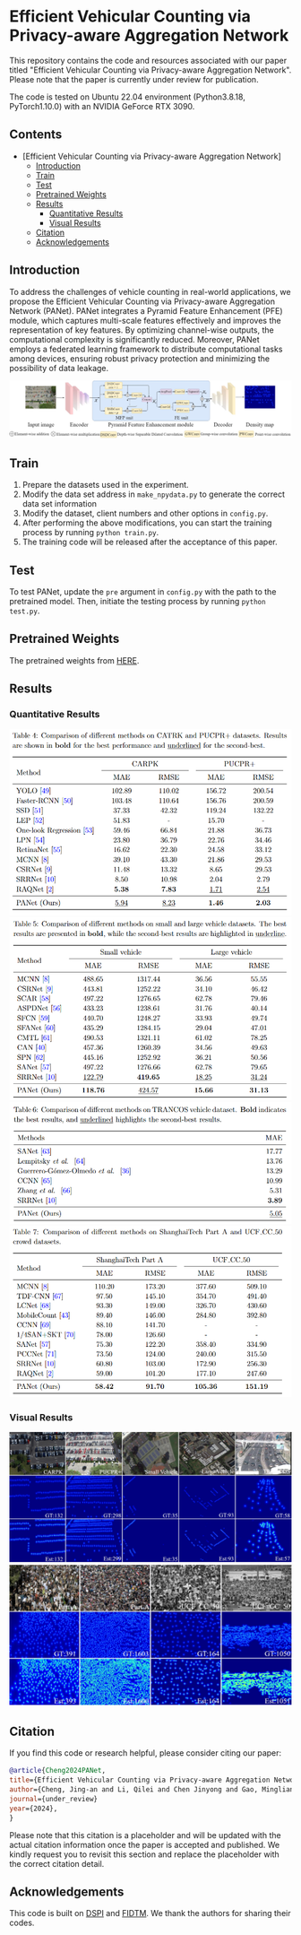 # Efficient Vehicular Counting via Privacy-aware Aggregation Network

This repository contains the code and resources associated with our paper titled "Efficient Vehicular Counting via Privacy-aware Aggregation Network". Please note that the paper is currently under review for publication.

The code is tested on Ubuntu 22.04 environment (Python3.8.18, PyTorch1.10.0) with an NVIDIA GeForce RTX 3090.

## Contents

- [Efficient Vehicular Counting via Privacy-aware Aggregation Network]
  - [Introduction](#introduction)
  - [Train](#train)
  - [Test](#test)
  - [Pretrained Weights](#pretrained-weights)
  - [Results](#results)
    - [Quantitative Results](#quantitative-results)
    - [Visual Results](#visual-results)
  - [Citation](#citation)
  - [Acknowledgements](#acknowledgements)

## Introduction

To address the challenges of vehicle counting in real-world applications, we propose the Efficient Vehicular Counting via Privacy-aware Aggregation Network (PANet). PANet integrates a Pyramid Feature Enhancement (PFE) module, which captures multi-scale features effectively and improves the representation of key features. By optimizing channel-wise outputs, the computational complexity is significantly reduced. Moreover, PANet employs a federated learning framework to distribute computational tasks among devices, ensuring robust privacy protection and minimizing the possibility of data leakage.

![arch](assets/framework.jpg)

## Train

1. Prepare the datasets used in the experiment.
2. Modify the data set address in `make_npydata.py` to generate the correct data set information
3. Modify the dataset, client numbers and other options in `config.py`.
4. After performing the above modifications, you can start the training process by running `python train.py`.
5. The training code will be released after the acceptance of this paper.

## Test

To test PANet, update the `pre` argument in `config.py` with the path to the pretrained model. Then, initiate the testing process by running `python test.py`.

## Pretrained Weights

The pretrained weights from [HERE](https://1drv.ms/f/s!Al2dMJC6HUgQrJRUCo3Ighr21TXMwg?e=dSQTCy).

## Results

### Quantitative Results

![arch](assets/carpk_pucpr.jpg)
![arch](assets/large_small.jpg)
![arch](assets/Trancos.jpg)
![arch](assets/crowd_counting.jpg)

### Visual Results

![arch](assets/vehicle.jpg)
![arch](assets/crowd.jpg)


## Citation

If you find this code or research helpful, please consider citing our paper:

```BibTeX
@article{Cheng2024PANet,
title={Efficient Vehicular Counting via Privacy-aware Aggregation Network},
author={Cheng, Jing-an and Li, Qilei and Chen Jinyong and Gao, Mingliang},
journal={under_review}
year={2024},
}
```
Please note that this citation is a placeholder and will be updated with the actual citation information once the paper is accepted and published. We kindly request you to revisit this section and replace the placeholder with the correct citation detail.

## Acknowledgements

This code is built on [DSPI](https://github.com/jinyongch/DSPI) and [FIDTM](https://github.com/dk-liang/FIDTM). We thank the authors for sharing their codes.
